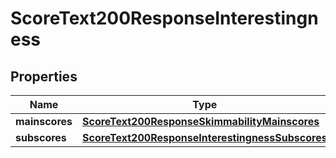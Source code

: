 

# ScoreText200ResponseInterestingness


## Properties

| Name | Type | Description | Notes |
|------------ | ------------- | ------------- | -------------|
|**mainscores** | [**ScoreText200ResponseSkimmabilityMainscores**](ScoreText200ResponseSkimmabilityMainscores.md) |  |  [optional] |
|**subscores** | [**ScoreText200ResponseInterestingnessSubscores**](ScoreText200ResponseInterestingnessSubscores.md) |  |  [optional] |



